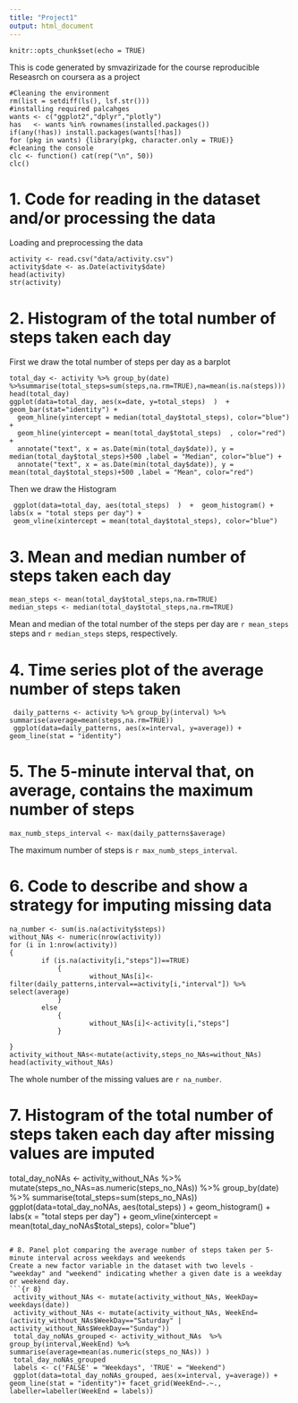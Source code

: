 ```yaml
---
title: "Project1"
output: html_document
---
```


```{r setup, include=FALSE}
knitr::opts_chunk$set(echo = TRUE)
```

This is code generated by smvazirizade for the course reproducible Reseasrch on coursera as a project

```{r 0, results="asis",echo=F }
#Cleaning the environment
rm(list = setdiff(ls(), lsf.str()))
#installing required palcahges
wants <- c("ggplot2","dplyr","plotly")
has   <- wants %in% rownames(installed.packages())
if(any(!has)) install.packages(wants[!has])
for (pkg in wants) {library(pkg, character.only = TRUE)}
#cleaning the console
clc <- function() cat(rep("\n", 50))
clc()
```



# 1. Code for reading in the dataset and/or processing the data
Loading and preprocessing the data
```{r 1}
activity <- read.csv("data/activity.csv")
activity$date <- as.Date(activity$date)
head(activity)
str(activity)
```


# 2. Histogram of the total number of steps taken each day  
First we draw the total number of steps per day as a barplot  
```{r 2}
total_day <- activity %>% group_by(date) %>%summarise(total_steps=sum(steps,na.rm=TRUE),na=mean(is.na(steps)))
head(total_day)
ggplot(data=total_day, aes(x=date, y=total_steps)  )  +   geom_bar(stat="identity") + 
  geom_hline(yintercept = median(total_day$total_steps), color="blue") + 
  geom_hline(yintercept = mean(total_day$total_steps)  , color="red") +
  annotate("text", x = as.Date(min(total_day$date)), y = median(total_day$total_steps)+500 ,label = "Median", color="blue") +
  annotate("text", x = as.Date(min(total_day$date)), y = mean(total_day$total_steps)+500 ,label = "Mean", color="red")   
```
Then we draw the Histogram  
```{r}
 ggplot(data=total_day, aes(total_steps)  )  +  geom_histogram() + labs(x = "total steps per day") +
 geom_vline(xintercept = mean(total_day$total_steps), color="blue")  
```


# 3. Mean and median number of steps taken each day  
```{r 3}
mean_steps <- mean(total_day$total_steps,na.rm=TRUE)
median_steps <- median(total_day$total_steps,na.rm=TRUE)
```
Mean and median of the total number of the steps per day are  `r mean_steps` steps and `r median_steps` steps, respectively.  

# 4. Time series plot of the average number of steps taken  
```{r 4}
 daily_patterns <- activity %>% group_by(interval) %>% summarise(average=mean(steps,na.rm=TRUE)) 
 ggplot(data=daily_patterns, aes(x=interval, y=average)) + geom_line(stat = "identity")
```

# 5. The 5-minute interval that, on average, contains the maximum number of steps  
```{r 5}
max_numb_steps_interval <- max(daily_patterns$average)
```
The maximum number of steps is `r max_numb_steps_interval`.  

# 6. Code to describe and show a strategy for imputing missing data  
```{r 6}
na_number <- sum(is.na(activity$steps))
without_NAs <- numeric(nrow(activity))
for (i in 1:nrow(activity))
{
        if (is.na(activity[i,"steps"])==TRUE)
            {
                    without_NAs[i]<-filter(daily_patterns,interval==activity[i,"interval"]) %>% select(average)
            } 
        else
            {
                    without_NAs[i]<-activity[i,"steps"]
            }
                    
}
activity_without_NAs<-mutate(activity,steps_no_NAs=without_NAs)
head(activity_without_NAs)
```
The whole number of the missing values are `r na_number`. 

# 7. Histogram of the total number of steps taken each day after missing values are imputed  
 total_day_noNAs <- activity_without_NAs %>% mutate(steps_no_NAs=as.numeric(steps_no_NAs)) %>% group_by(date) %>% summarise(total_steps=sum(steps_no_NAs))
 ggplot(data=total_day_noNAs, aes(total_steps)  )  +  geom_histogram() + labs(x = "total steps per day") +
   geom_vline(xintercept = mean(total_day_noNAs$total_steps), color="blue")  
```

# 8. Panel plot comparing the average number of steps taken per 5-minute interval across weekdays and weekends  
Create a new factor variable in the dataset with two levels - "weekday" and "weekend" indicating whether a given date is a weekday or weekend day.
```{r 8}
 activity_without_NAs <- mutate(activity_without_NAs, WeekDay= weekdays(date))  
 activity_without_NAs <- mutate(activity_without_NAs, WeekEnd= (activity_without_NAs$WeekDay=="Saturday" |  activity_without_NAs$WeekDay=="Sunday"))  
 total_day_noNAs_grouped <- activity_without_NAs  %>% group_by(interval,WeekEnd) %>% summarise(average=mean(as.numeric(steps_no_NAs)) )
 total_day_noNAs_grouped
 labels <- c('FALSE' = "Weekdays", 'TRUE' = "Weekend")
 ggplot(data=total_day_noNAs_grouped, aes(x=interval, y=average)) + geom_line(stat = "identity")+ facet_grid(WeekEnd~.~., labeller=labeller(WeekEnd = labels)) 
 
```




